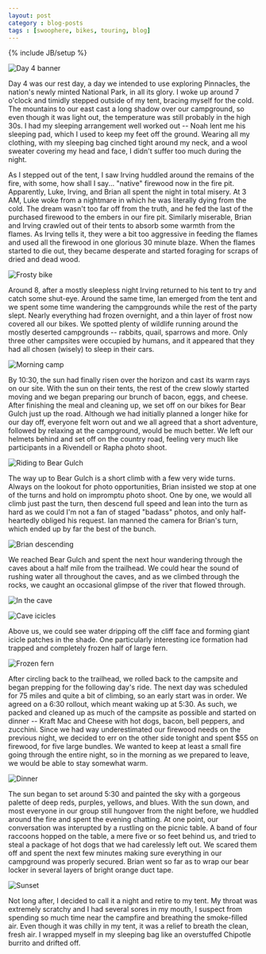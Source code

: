 ```yaml
---
layout: post
category : blog-posts
tags : [swoophere, bikes, touring, blog]
---
```

{% include JB/setup %}

![Day 4 banner](/images/swoopheretour2013/day4.jpg)

Day 4 was our rest day, a day we intended to use exploring Pinnacles, the nation's
newly minted National Park, in all its glory. I woke up around 7 o'clock and
timidly stepped outside of my tent, bracing myself for the cold. The mountains to our
east cast a long shadow over our campground, so even though it was light out, the
temperature was still probably in the high 30s. I had my sleeping arrangement
well worked out -- Noah lent me his sleeping pad, which I used to keep my feet off
the ground. Wearing all my clothing, with my sleeping bag cinched tight around my
neck, and a wool sweater covering my head and face, I didn't suffer too much during
the night.

As I stepped out of the tent, I saw Irving huddled around the remains of the fire,
with some, how shall I say... "native" firewood now in the fire pit. Apparently,
Luke, Irving, and Brian all spent the night in total misery. At 3 AM, Luke woke from
a nightmare in which he was literally dying from the cold. The dream wasn't too far
off from the truth, and he fed the last of the purchased firewood to the embers in
our fire pit. Similarly miserable, Brian and Irving crawled out of their tents to
absorb some warmth from the flames. As Irving tells it, they were a bit too aggressive
in feeding the flames and used all the firewood in one glorious 30 minute blaze.
When the flames started to die out, they became desperate and started foraging for
scraps of dried and dead wood.

![Frosty bike](/images/swoopheretour2013/day4/00_frosty_bike.jpg)

Around 8, after a mostly sleepless night Irving returned to his tent to try and
catch some shut-eye. Around the same time, Ian emerged from the tent and we
spent some time wandering the campgrounds while the rest of the party slept. Nearly
everything had frozen overnight, and a thin layer of frost now covered all our bikes.
We spotted plenty of wildlife running around the mostly deserted
campgrounds -- rabbits, quail, sparrows and more. Only three other
campsites were occupied by humans, and it appeared that they had all chosen (wisely) to
sleep in their cars.

![Morning camp](/images/swoopheretour2013/day4/01_morning_camp.jpg)

By 10:30, the sun had finally risen over the horizon and cast its warm rays on our
site. With the sun on their tents, the rest of the crew slowly started moving and
we began preparing our brunch of bacon, eggs, and cheese. After finishing the meal
and cleaning up, we set off on our bikes for Bear Gulch just up the road. Although
we had initially planned a longer hike for our day off, everyone felt worn out
and we all agreed that a short adventure, followed by relaxing at the campground,
would be much better. We left our helmets behind and set off on the country road,
feeling very much like participants in a Rivendell or Rapha photo shoot.

![Riding to Bear Gulch](/images/swoopheretour2013/day4/02_riding_to_bear_gulch.jpg)

The way up to Bear Gulch is a short climb with a few very wide turns. Always on
the lookout for photo opportunities, Brian insisted we stop at one of the turns and
hold on impromptu photo shoot. One by one, we would all climb just past the turn, then
descend full speed and lean into the turn as hard as we could I'm not a fan of 
staged "badass" photos, and only half-heartedly obliged his request. Ian manned the
camera for Brian's turn, which ended up by far the best of the bunch.

![Brian descending](/images/swoopheretour2013/day4/03_brian_descending.jpg)

We reached Bear Gulch and spent the next hour wandering through the caves 
about a half mile from the trailhead. We could hear the sound of rushing water
all throughout the caves, and as we climbed through the rocks, we caught an occasional
glimpse of the river that flowed through.

![In the cave](/images/swoopheretour2013/day4/04_in_the_cave.jpg)

![Cave icicles](/images/swoopheretour2013/day4/05_cave_icicles.jpg)

Above us, we could see water dripping
off the cliff face and forming giant icicle patches in the shade. One particularly
interesting ice formation had trapped and completely frozen half of large fern.

![Frozen fern](/images/swoopheretour2013/day4/06_frozen_fern.jpg)

After circling back to the trailhead, we rolled back to the campsite and began prepping
for the following day's ride. The next day was scheduled for 75 miles and quite a bit
of climbing, so an early start was in order. We agreed on a 6:30 rollout, which meant
waking up at 5:30. As such, we packed and cleaned up as much of the campsite as possible
and started on dinner -- Kraft Mac and Cheese with hot dogs, bacon, bell peppers,
and zucchini. Since we had way underestimated our firewood needs on the previous night,
we decided to err on the other side tonight and spent $55 on firewood, for five large bundles.
We wanted to keep at least a small fire going through the entire night, so in the morning
as we prepared to leave, we would be able to stay somewhat warm.

![Dinner](/images/swoopheretour2013/day4/07_dinner.jpg)

The sun began to set around 5:30 and painted the sky with a gorgeous palette of deep reds,
purples, yellows, and blues. With the sun down, and most everyone in our group
still hungover from the night before, we huddled around the fire and spent the evening
chatting. At one point, our conversation was interupted by a rustling on the picnic
table. A band of four raccoons hopped on the table, a mere five or so feet
behind us, and tried to steal a package of hot dogs that we had carelessly left out.
We scared them off and spent the next few minutes making sure everything in our campground
was properly secured. Brian went so far as to wrap our bear locker in several layers of
bright orange duct tape.

![Sunset](/images/swoopheretour2013/day4/08_sunset.jpg)

Not long after, I decided to call it a night and retire to my tent. My throat was extremely
scratchy and I had several sores in my mouth, I suspect from spending so much time
near the campfire and breathing the smoke-filled air. Even though it was chilly in my tent,
it was a relief to breath the clean, fresh air. I wrapped myself in my sleeping bag like
an overstuffed Chipotle burrito and drifted off.
